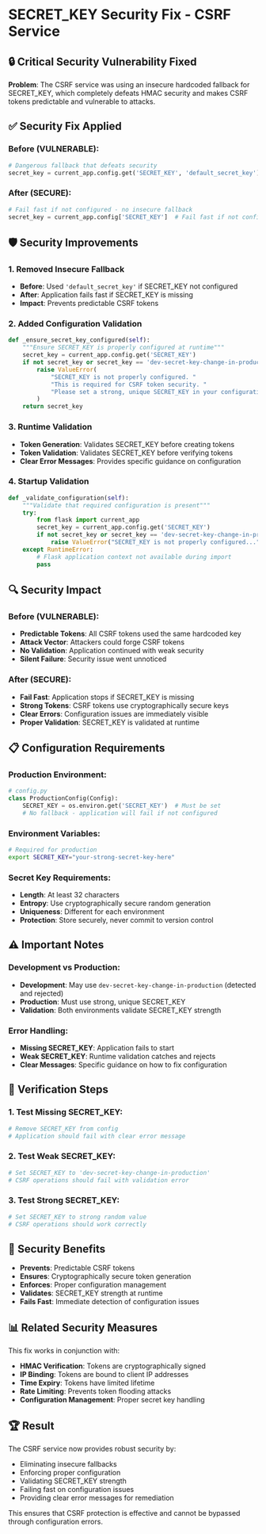 # SECRET_KEY Security Fix - CSRF Service

## 🔒 **Critical Security Vulnerability Fixed**

**Problem**: The CSRF service was using an insecure hardcoded fallback for SECRET_KEY, which completely defeats HMAC security and makes CSRF tokens predictable and vulnerable to attacks.

## ✅ **Security Fix Applied**

### **Before (VULNERABLE)**:
```python
# Dangerous fallback that defeats security
secret_key = current_app.config.get('SECRET_KEY', 'default_secret_key')
```

### **After (SECURE)**:
```python
# Fail fast if not configured - no insecure fallback
secret_key = current_app.config['SECRET_KEY']  # Fail fast if not configured
```

## 🛡️ **Security Improvements**

### **1. Removed Insecure Fallback**
- **Before**: Used `'default_secret_key'` if SECRET_KEY not configured
- **After**: Application fails fast if SECRET_KEY is missing
- **Impact**: Prevents predictable CSRF tokens

### **2. Added Configuration Validation**
```python
def _ensure_secret_key_configured(self):
    """Ensure SECRET_KEY is properly configured at runtime"""
    secret_key = current_app.config.get('SECRET_KEY')
    if not secret_key or secret_key == 'dev-secret-key-change-in-production':
        raise ValueError(
            "SECRET_KEY is not properly configured. "
            "This is required for CSRF token security. "
            "Please set a strong, unique SECRET_KEY in your configuration."
        )
    return secret_key
```

### **3. Runtime Validation**
- **Token Generation**: Validates SECRET_KEY before creating tokens
- **Token Validation**: Validates SECRET_KEY before verifying tokens
- **Clear Error Messages**: Provides specific guidance on configuration

### **4. Startup Validation**
```python
def _validate_configuration(self):
    """Validate that required configuration is present"""
    try:
        from flask import current_app
        secret_key = current_app.config.get('SECRET_KEY')
        if not secret_key or secret_key == 'dev-secret-key-change-in-production':
            raise ValueError("SECRET_KEY is not properly configured...")
    except RuntimeError:
        # Flask application context not available during import
        pass
```

## 🔍 **Security Impact**

### **Before (VULNERABLE)**:
- **Predictable Tokens**: All CSRF tokens used the same hardcoded key
- **Attack Vector**: Attackers could forge CSRF tokens
- **No Validation**: Application continued with weak security
- **Silent Failure**: Security issue went unnoticed

### **After (SECURE)**:
- **Fail Fast**: Application stops if SECRET_KEY is missing
- **Strong Tokens**: CSRF tokens use cryptographically secure keys
- **Clear Errors**: Configuration issues are immediately visible
- **Proper Validation**: SECRET_KEY is validated at runtime

## 📋 **Configuration Requirements**

### **Production Environment**:
```python
# config.py
class ProductionConfig(Config):
    SECRET_KEY = os.environ.get('SECRET_KEY')  # Must be set
    # No fallback - application will fail if not configured
```

### **Environment Variables**:
```bash
# Required for production
export SECRET_KEY="your-strong-secret-key-here"
```

### **Secret Key Requirements**:
- **Length**: At least 32 characters
- **Entropy**: Use cryptographically secure random generation
- **Uniqueness**: Different for each environment
- **Protection**: Store securely, never commit to version control

## ⚠️ **Important Notes**

### **Development vs Production**:
- **Development**: May use `dev-secret-key-change-in-production` (detected and rejected)
- **Production**: Must use strong, unique SECRET_KEY
- **Validation**: Both environments validate SECRET_KEY strength

### **Error Handling**:
- **Missing SECRET_KEY**: Application fails to start
- **Weak SECRET_KEY**: Runtime validation catches and rejects
- **Clear Messages**: Specific guidance on how to fix configuration

## 🎯 **Verification Steps**

### **1. Test Missing SECRET_KEY**:
```python
# Remove SECRET_KEY from config
# Application should fail with clear error message
```

### **2. Test Weak SECRET_KEY**:
```python
# Set SECRET_KEY to 'dev-secret-key-change-in-production'
# CSRF operations should fail with validation error
```

### **3. Test Strong SECRET_KEY**:
```python
# Set SECRET_KEY to strong random value
# CSRF operations should work correctly
```

## 🔐 **Security Benefits**

- **Prevents**: Predictable CSRF tokens
- **Ensures**: Cryptographically secure token generation
- **Enforces**: Proper configuration management
- **Validates**: SECRET_KEY strength at runtime
- **Fails Fast**: Immediate detection of configuration issues

## 📊 **Related Security Measures**

This fix works in conjunction with:
- **HMAC Verification**: Tokens are cryptographically signed
- **IP Binding**: Tokens are bound to client IP addresses
- **Time Expiry**: Tokens have limited lifetime
- **Rate Limiting**: Prevents token flooding attacks
- **Configuration Management**: Proper secret key handling

## 🏆 **Result**

The CSRF service now provides robust security by:
- Eliminating insecure fallbacks
- Enforcing proper configuration
- Validating SECRET_KEY strength
- Failing fast on configuration issues
- Providing clear error messages for remediation

This ensures that CSRF protection is effective and cannot be bypassed through configuration errors.
